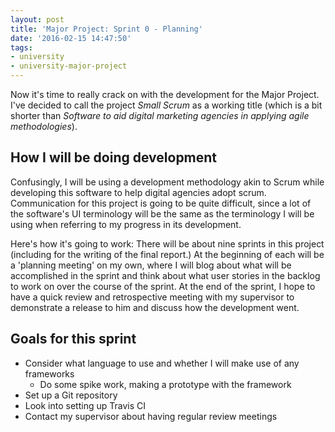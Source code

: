 ```yaml
---
layout: post
title: 'Major Project: Sprint 0 - Planning'
date: '2016-02-15 14:47:50'
tags:
- university
- university-major-project
---
```


Now it's time to really crack on with the development for the Major Project. I've decided to call the project *Small Scrum* as a working title (which is a bit shorter than *Software to aid digital marketing agencies in applying agile methodologies*).

## How I will be doing development
Confusingly, I will be using a development methodology akin to Scrum while developing this software to help digital agencies adopt scrum. Communication for this project is going to be quite difficult, since a lot of the software's UI terminology will be the same as the terminology I will be using when referring to my progress in its development. 

Here's how it's going to work: There will be about nine sprints in this project (including for the writing of the final report.) At the beginning of each will be a 'planning meeting' on my own, where I will blog about what will be accomplished in the sprint and think about what user stories in the backlog to work on over the course of the sprint. At the end of the sprint, I hope to have a quick review and retrospective meeting with my supervisor to demonstrate a release to him and discuss how the development went.

## Goals for this sprint
* Consider what language to use and whether I will make use of any frameworks
    * Do some spike work, making a prototype with the framework
* Set up a Git repository
* Look into setting up Travis CI
* Contact my supervisor about having regular review meetings